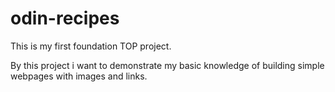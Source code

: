 # odin-recipes
This is my first foundation TOP project.

By this project i want to demonstrate my basic knowledge of building simple webpages with images and links. 